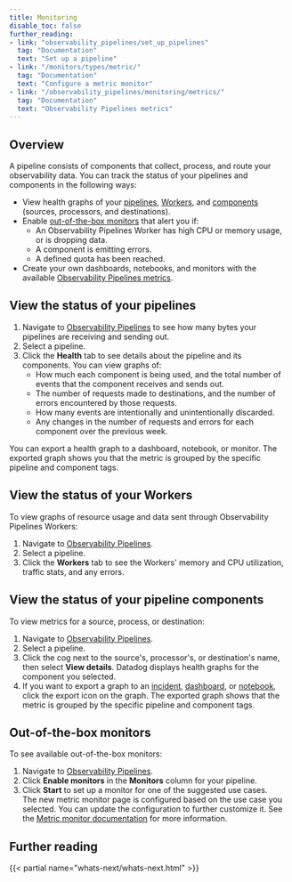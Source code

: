 ```yaml
---
title: Monitoring
disable_toc: false
further_reading:
- link: "observability_pipelines/set_up_pipelines"
  tag: "Documentation"
  text: "Set up a pipeline"
- link: "/monitors/types/metric/"
  tag: "Documentation"
  text: "Configure a metric monitor"
- link: "/observability_pipelines/monitoring/metrics/"
  tag: "Documentation"
  text: "Observability Pipelines metrics"
---
```


## Overview

A pipeline consists of components that collect, process, and route your observability data. You can track the status of your pipelines and components in the following ways:

- View health graphs of your [pipelines](#view-the-status-of-your-pipelines), [Workers](#view-the-status-of-your-workers), and [components](#view-the-status-of-your-pipeline-components) (sources, processors, and destinations).
- Enable [out-of-the-box monitors](#out-of-the-box-monitors) that alert you if:
    - An Observability Pipelines Worker has high CPU or memory usage, or is dropping data.
    - A component is emitting errors.
    - A defined quota has been reached.
- Create your own dashboards, notebooks, and monitors with the available [Observability Pipelines metrics][5].

## View the status of your pipelines

1. Navigate to [Observability Pipelines][1] to see how many bytes your pipelines are receiving and sending out.
1. Select a pipeline.
1. Click the **Health** tab to see details about the pipeline and its components. You can view graphs of:
    - How much each component is being used, and the total number of events that the component receives and sends out.
    - The number of requests made to destinations, and the number of errors encountered by those requests.
    - How many events are intentionally and unintentionally discarded.
    - Any changes in the number of requests and errors for each component over the previous week.

You can export a health graph to a dashboard, notebook, or monitor. The exported graph shows you that the metric is grouped by the specific pipeline and component tags.

## View the status of your Workers

To view graphs of resource usage and data sent through Observability Pipelines Workers:

1. Navigate to [Observability Pipelines][1].
1. Select a pipeline.
1. Click the **Workers** tab to see the Workers' memory and CPU utilization, traffic stats, and any errors.

## View the status of your pipeline components

To view metrics for a source, process, or destination:

1. Navigate to [Observability Pipelines][1].
1. Select a pipeline.
1. Click the cog next to the source's, processor's, or destination's name, then select **View details**. Datadog displays health graphs for the component you selected.
1. If you want to export a graph to an [incident][2], [dashboard][3], or [notebook][4], click the export icon on the graph. The exported graph shows that the metric is grouped by the specific pipeline and component tags.

## Out-of-the-box monitors

To see available out-of-the-box monitors:

1. Navigate to [Observability Pipelines][1].
1. Click **Enable monitors** in the **Monitors** column for your pipeline.
1. Click **Start** to set up a monitor for one of the suggested use cases.<br>
    The new metric monitor page is configured based on the use case you selected. You can update the configuration to further customize it. See the [Metric monitor documentation][3] for more information.

## Further reading

{{< partial name="whats-next/whats-next.html" >}}

[1]: https://app.datadoghq.com//observability-pipelines/
[2]: /service_management/incident_management/
[3]: /monitors/types/metric/
[4]: /notebooks/
[5]: /observability_pipelines/monitoring/metrics/
